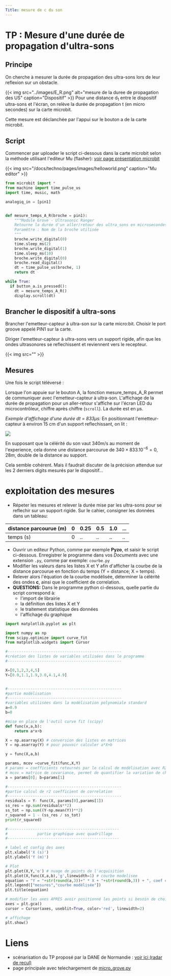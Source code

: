 ```yaml
---
Title: mesure de c du son
---
```


# TP : Mesure d'une durée de propagation d'ultra-sons
## Principe
On cherche à mesurer la durée de propagation des ultra-sons lors de leur reflexion sur un obstacle.

{{< img src="../images/E_R.png" alt="mesure de la duree de propagation des US" caption="Dispositif" >}}
Pour une distance d<sub>1</sub> entre le dispositif ultra-sons et l'écran, on relève la durée de propagation t (en micro secondes) sur la carte microbit.

Cette mesure est déclanchée par l'appui sur le bouton a de la carte microbit.

## Script
Commencer par uploader le script ci-dessous dans la carte microbit selon la méthode utilisant l'editeur Mu (flasher): [voir page présentation microbit](/docs/techno/pages/MB_init/#utiliser-l-editeur-mu)

{{< img src="/docs/techno/pages/images/helloworld.png" caption="Mu editor" >}}
```python
from microbit import *
from machine import time_pulse_us
import time, music, math

analogiq_in = [pin1]


def mesure_temps_A_R(broche = pin1):
    """Module Grove - Ultrasonic Ranger
    Retourne la durée d'un aller/retour des ultra_sons en microsecondes
    Paramètre : Nom de la broche utilisée
    """
    broche.write_digital(0)
    time.sleep_ms(2)
    broche.write_digital(1)
    time.sleep_ms(10)
    broche.write_digital(0)
    broche.read_digital()
    dt = time_pulse_us(broche, 1)
    return dt

while True:
  if button_a.is_pressed():
    dt = mesure_temps_A_R()
    display.scroll(dt)
``` 

## Brancher le dispositif à ultra-sons
Brancher l'emetteur-capteur à ultra-son sur la carte micro:bit. Choisir le port groove appelé PIN1 sur la carte.

Diriger l'emetteur-capteur à ultra-sons vers un support rigide, afin que les ondes ultrasonores se reflechissent et reviennent vers le recepteur.

{{< img src="" >}}
## Mesures
Une fois le script téléversé : 

Lorsque l'on appuie sur le bouton A, la fonction mesure_temps_A_R permet de communiquer avec l'emetteur-capteur à ultra-son. L'affichage de la durée de propagation pour un aller-retour s'affiche sur l'écran LED du microcontrôleur, chiffre après chiffre (`scroll`). La durée est en &micro;s.

<em>Exemple d'affichage d'une durée dt = 833&micro;s:</em>
En positionnant l'emetteur-capteur à environ 15 cm d'un support reflechissant, on lit : 

<img src="../images/mu_833.png">

En supposant que la célérité du son vaut 340m/s au moment de l'experience, cela donne une distance parcourue de $340 \times 833.10^{-6} = 0,28m$, double de la distance au support.

Cela semble cohérent. Mais il faudrait discuter de la précision attendue sur les 2 derniers digits mesurés par le dispositif...

# exploitation des mesures
* Répeter les mesures et relever la durée mise par les ultra-sons pour se reflechir sur un support rigide. Sur le cahier, consigner les données dans un tableau:

| distance parcourue (m) | 0 | 0.25 | 0.5 | 1.0 | ... |
|--- |--- |--- |--- |--- |--- |
| temps (s) | 0 | .. | .. | .. | .. |

* Ouvrir un editeur Python, comme par exemple **Pyzo**, et saisir le script ci-dessous. Enregistrer le programme dans vos *Documents* avec une extension `.py`, comme par exemple: `courbe.py`
* Modifier les valeurs dans les listes X et Y afin d'afficher la courbe de la distance parcourue en fonction du temps (Y = distance; X = temps).
* Relever alors l'équation de la courbe modélisée, déterminer la célérité des ondes **c**, ainsi que le coefficient de correlation.
* **QUESTIONS:** Dans le programme python ci-dessous, quelle partie du script correspond à:
    * l'import de librairie
    * la définition des listes X et Y
    * le traitement statistique des données
    * l'affichage du graphique

```python
import matplotlib.pyplot as plt

import numpy as np
from scipy.optimize import curve_fit
from matplotlib.widgets import Cursor

#--------------------------------------------------
#création des listes de variables utilisées dans le programme
#--------------------------------------------------

X=[0,1,2,3,4,5]
Y=[0.0,1.1,1.9,3.0,4.1,4.9]


#--------------------------------------------------
#partie modélisation
#--------------------------------------------------
#variables utilisées dans la modélisation polynomiale standard
a=0.9
b=0

#mise en place de l'outil curve fit (scipy)
def func(x,a,b):
    return a*x+b

X = np.asarray(X) # conversion des listes en matrices 
Y = np.asarray(Y) # pour pouvoir calculer a*X+b

y = func(X,a,b)

params, mcov =curve_fit(func,X,Y)
# params = coefficients retournés par le calcul de modélisation avec R2 minimal
# mcov = matrice de covariance, permet de quantifier la variation de chaque variable par rapport à chacune des autres
a = params[0]; b=params[1]

#--------------------------------------------------
#partie calcul de r2 coefficient de correlation
#--------------------------------------------------
residuals = Y- func(X, params[0],params[1])
ss_res = np.sum(residuals**2)
ss_tot = np.sum((Y-np.mean(Y))**2)
r_squared = 1 - (ss_res / ss_tot)
print(r_squared)

#-------------------------------------------------
#             partie graphique avec quadrillage
#-------------------------------------------------

# label et config des axes
plt.xlabel('X (s)')
plt.ylabel('Y (m)')

# Plot
plt.plot(X,Y,'o') # nuage de points de l'acquisition
plt.plot(X,func(X,a,b),'g',linewidth=1) # courbe modelisee
equation = "Y = "+str(round(a,3))+" * X + "+str(round(b,3)) + ", coef correlation r2 = " + str(round(r_squared,5))
plt.legend(["mesures","courbe modélisée"])
plt.title(equation)

# modifier les axes APRES avoir positionné les points si besoin de choisir l'echelle
axes = plt.gca()
cursor = Cursor(axes, useblit=True, color='red', linewidth=2)

# affichage
plt.show()
```


<!--
## Analyse du signal ultra-sons (oscilloscope)
* Modifier le script pour que la boucle `while` n'execute qu'une seule instruction : `dt = mesure_temps_A_R()`.
* Diriger alors les ondes emises par le circuit microbit vers un autre recepteur à US, lui même relié à un oscilloscope.
* Analyser le signal, et interpréter alors les instructions dans la fonction `mesure_temps_A_R`:


```python
    broche.write_digital(0)
    time.sleep_ms(2)
    broche.write_digital(1)
    time.sleep_ms(10)
``` 
-->

# Liens


* scénarisation du TP proposé par la DANE de Normandie : [voir ici (radar de recul)](https://numerique-sciences-informatiques.discip.ac-caen.fr/IMG/pdf/radar-de-recul.pdf)
* page principale avec telechargement de [micro_grove.py](https://numerique-sciences-informatiques.discip.ac-caen.fr/kit-grove-pour-micro-bit-et-applications-en-snt)

